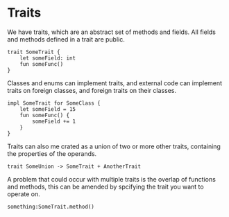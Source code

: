 # Traits

We have traits, which are an abstract set of methods and fields.
All fields and methods defined in a trait are public.

```
trait SomeTrait {
    let someField: int
    fun someFunc()
}
```

Classes and enums can implement traits,
and external code can implement traits on foreign classes,
and foreign traits on their classes.

```
impl SomeTrait for SomeClass {
    let someField = 15
    fun someFunc() {
        someField += 1
    }
}
```

Traits can also me crated as a union of two or more other traits,
containing the properties of the operands.

```
trait SomeUnion -> SomeTrait + AnotherTrait
```

A problem that could occur with multiple traits is the overlap of functions and methods,
this can be amended by spcifying the trait you want to operate on.

```
something:SomeTrait.method()
```
